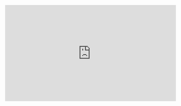 <iframe width="560" height="315" src="https://www.youtube.com/embed/qjWq4ck2-0o" title="YouTube video player" frameborder="0" allow="accelerometer; autoplay; clipboard-write; encrypted-media; gyroscope; picture-in-picture; web-share" allowfullscreen></iframe>